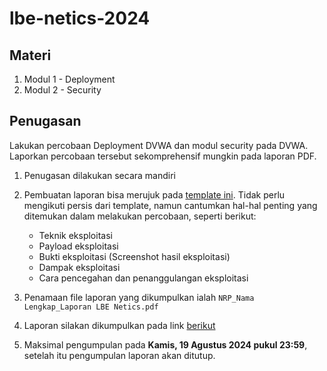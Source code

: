 # lbe-netics-2024

## Materi

1. Modul 1 - Deployment
2. Modul 2 - Security

## Penugasan
Lakukan percobaan Deployment DVWA dan modul security pada DVWA. Laporkan percobaan tersebut sekomprehensif mungkin pada laporan PDF.

1. Penugasan dilakukan secara mandiri
2. Pembuatan laporan bisa merujuk pada [template ini](https://github.com/hmaverickadams/TCM-Security-Sample-Pentest-Report/). Tidak perlu mengikuti persis dari template, namun cantumkan hal-hal penting yang ditemukan dalam melakukan percobaan, seperti berikut:

    - Teknik eksploitasi
    - Payload eksploitasi
    - Bukti eksploitasi (Screenshot hasil eksploitasi)
    - Dampak eksploitasi
    - Cara pencegahan dan penanggulangan eksploitasi

3. Penamaan file laporan yang dikumpulkan ialah `NRP_Nama Lengkap_Laporan LBE Netics.pdf`
4. Laporan silakan dikumpulkan pada link [berikut](https://forms.gle/SNFCRpEDdnrRwQFh9)
5. Maksimal pengumpulan pada **Kamis, 19 Agustus 2024 pukul 23:59**, setelah itu pengumpulan laporan akan ditutup.